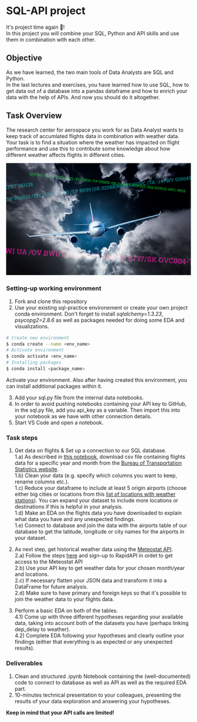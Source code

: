 # SQL-API project

It's project time again :tada:!  
In this project you will combine your SQL, Python and API skills and use them in combination with each other.  

## Objective
As we have learned, the two main tools of Data Analysts are SQL and Python.  
In the last lectures and exercises, you have learned how to use SQL, how to get data out of a database into a pandas dataframe and how to enrich your data with the help of APIs.
And now you should do it altogether.


## Task Overview
The research center for aerospace you work for as Data Analyst wants to keep track of accumlated flights data in combination with weather data. Your task is to find a situation where the weather has impacted on flight performance and use this to contribute some knowledge about how different weather affects flights in different cities.

![](images/PIREPs-featured.jpg)  
### Setting-up working environment

1. Fork and clone this repository
2. Use your existing sql-practice environement or create your own project conda environment. Don't forget to install *sqlalchemy=1.3.23*, *psycopg2=2.8.6* as well as packages needed for doing some EDA and visualizations.  

```BASH 
# Create new environment
$ conda create --name <env_name>
# Activate environment 
$ conda activate <env_name>
# Installing packages 
$ conda install <package_name>
```
Activate your environment. 
Also after having created this environment, you can install additional packages within it. 

3. Add your sql.py file from the internal data notebooks.
4. In order to avoid pushing notebooks containing your API key to GitHub, in the sql.py file, add you api_key as a variable. Then import this into your notebook as we have with other connection details.  
5. Start VS Code and open a notebook.  

### Task steps
1. Get data on flights & Set up a connection to our SQL database.  
  1.a) As described in [this notebook](https://github.com/neuefische/da-sql-api-project/blob/main/get_flights_data.ipynb), download csv file containing flights data for a specific year and month from the [Bureau of Transportation Statistics website](https://transtats.bts.gov).    
  1.b) Clean your data (e.g. specify which columns you want to keep, rename columns etc.).  
  1.c) Reduce your dataframe to include at least 5 origin airports (choose either big cities or locations from this [list of locations with weather stations](https://bulk.meteostat.net/v2/stations/lite.json.gz)).  You can expand your dataset to include more locations or destinations if this is helpful in your analysis.   
  1.d) Make an EDA on the flights data you have downloaded to explain what data you have and any unexpected findings.   
  1.e) Connect to database and join the data with the airports table of our database to get the latitude, longitude or city names for the airports in your dataset.    
    
2. As next step, get historical weather data using the [Meteostat API](https://dev.meteostat.net/api/point/daily.html#endpoint).   
  2.a) Follow the steps [here](https://dev.meteostat.net/api/) and sign-up to RapidAPI in ordet to get access to the Meteostat API  
  2.b) Use your API key to get weather data for your chosen month/year and locations.  
  2.c) If necessary flatten your JSON data and transform it into a DataFrame for future analysis.  
  2.d) Make sure to have primary and foreign keys so that it's possible to join the weather data to your flights data.  
  
4. Perform a basic EDA on both of the tables.  
  4.1) Come up with three different hypotheses regarding your available data, taking into account both of the datasets you have (perhaps linking dep_delay to weather).  
 4.2) Complete EDA following your hypotheses and clearly outline your findings (either that everything is as expected or any unexpected results).  

### Deliverables
1. Clean and structured .ipynb Notebook containing the (well-documented) code to connect to database as well as API as well as the required EDA part.
2. 10-minutes technical presentation to your colleagues, presenting the results of your data exploration and answering your hypotheses.


**Keep in mind that your API calls are limited!**
